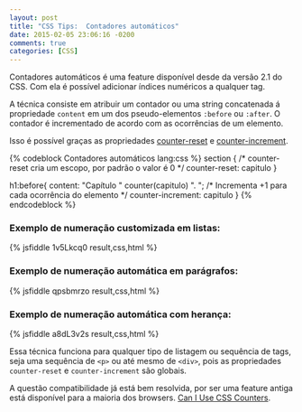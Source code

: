 ```yaml
---
layout: post
title: "CSS Tips:  Contadores automáticos"
date: 2015-02-05 23:06:16 -0200
comments: true
categories: [CSS]
---
```


Contadores automáticos é uma feature disponível desde da versão 2.1 do CSS.  Com ela é possível adicionar índices numéricos a qualquer tag.

A técnica consiste em atribuir um contador ou uma string concatenada á propriedade `content` em um dos pseudo-elementos `:before` ou `:after`. O contador é incrementado de acordo com as ocorrências de um elemento.
<!--more-->

Isso é possível graças as propriedades [counter-reset](http://www.w3.org/TR/CSS2/generate.html#propdef-counter-reset) e [counter-increment](http://www.w3.org/TR/CSS2/generate.html#propdef-counter-increment).

{% codeblock Contadores automáticos lang:css %}
section {
  /* counter-reset cria um escopo, por padrão o valor é 0 */
  counter-reset: capitulo
}

h1:before{
  content: "Capítulo " counter(capitulo) ". ";
  /* Incrementa +1 para cada ocorrência do elemento */
  counter-increment: capitulo
}
{% endcodeblock %}


### Exemplo de numeração customizada em listas:

{% jsfiddle 1v5Lkcq0 result,css,html %}
<br/>

### Exemplo de numeração automática em parágrafos:

{% jsfiddle qpsbmrzo result,css,html %}
<br/>

### Exemplo de numeração automática com herança:

{% jsfiddle a8dL3v2s result,css,html %}
<br/>

Essa técnica funciona para qualquer tipo de listagem ou sequência de tags, seja uma sequência de `<p>` ou até mesmo de `<div>`, pois as propriedades `counter-reset` e `counter-increment` são globais.

A questão compatibilidade já está bem resolvida, por ser uma feature antiga está disponível para a maioria dos browsers. [Can I Use CSS Counters](http://caniuse.com/#feat=css-counters).

